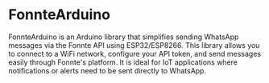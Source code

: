 # FonnteArduino
FonnteArduino is an Arduino library that simplifies sending WhatsApp messages via the Fonnte API using ESP32/ESP8266. This library allows you to connect to a WiFi network, configure your API token, and send messages easily through Fonnte's platform. It is ideal for IoT applications where notifications or alerts need to be sent directly to WhatsApp.
